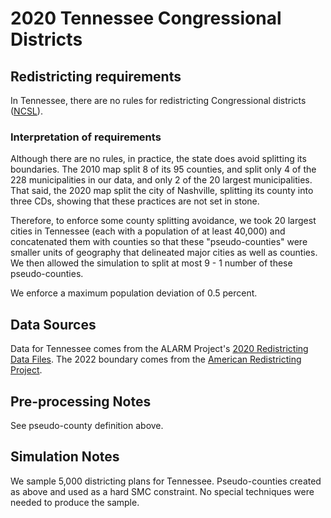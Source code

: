 # 2020 Tennessee Congressional Districts

## Redistricting requirements
In Tennessee, there are no rules for redistricting Congressional districts ([NCSL](https://www.ncsl.org/research/redistricting/redistricting-criteria.aspx)).

### Interpretation of requirements

Although there are no rules, in practice, the state does avoid splitting its boundaries. The 2010 map split 8 of its 95 counties, and split only 4 of the 228 municipalities in our data, and only 2 of the 20 largest municipalities. That said, the 2020 map split the city of Nashville, splitting its county into three CDs, showing that these practices are not set in stone.

Therefore, to enforce some county splitting avoidance, we took 20 largest cities in Tennessee (each with a population of at least 40,000) and concatenated them with counties so that these "pseudo-counties" were smaller units of geography that delineated major cities as well as counties. We then allowed the simulation to split at most 9 - 1 number of these pseudo-counties.

We enforce a maximum population deviation of 0.5 percent.

## Data Sources
Data for Tennessee comes from the ALARM Project's [2020 Redistricting Data Files](https://alarm-redist.github.io/posts/2021-08-10-census-2020/). The 2022 boundary comes from the [American Redistricting Project](https://thearp.org).


## Pre-processing Notes
See pseudo-county definition above.

## Simulation Notes
We sample 5,000 districting plans for Tennessee.
Pseudo-counties created as above and used as a hard SMC constraint.
No special techniques were needed to produce the sample.
